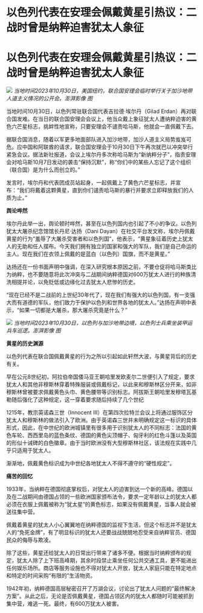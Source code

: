 # 以色列代表在安理会佩戴黄星引热议：二战时曾是纳粹迫害犹太人象征

# 以色列代表在安理会佩戴黄星引热议：二战时曾是纳粹迫害犹太人象征

![](https://inews.gtimg.com/om_bt/OymQRRwpk6aUUlkz1d5bPp9Y4SY0Flh84jP8s6Nf6SHHYAA/1000)
_当地时间2023年10月30日，美国纽约，联合国安理会临时举行关于加沙地带人道主义情况的公开会。澎湃影像 图_

当地时间10月30日，以色列常驻联合国代表吉拉德·埃尔丹（Gilad
Erdan）再对联合国发难。在当日的联合国安理会会议上，他当众戴上象征犹太人遭纳粹迫害的黄色六芒星标志，挑衅性地宣称，只要安理会不谴责哈马斯，他就会一直佩戴下去。

据联合国消息，随着以军更多地面部队进入加沙地带，加沙人道主义局势岌岌可危。应中国和阿联酋的请求，联合国安理会于10月30日下午再次就巴以冲突举行紧急会议。据法新社报道，会议上埃尔丹多次称哈马斯为“新纳粹分子”，指责安理会对哈马斯10月7日发动的袭击“保持沉默”，称“你们中的某些人忘记了这个组织（联合国）是为什么而创立的。”

发言时，埃尔丹和代表团成员站起身，一起佩戴上了黄色六芒星标志，并宣布：“我们将戴着这颗黄星，直到你们谴责哈马斯的暴行并要求立即释放我们的人质为止。”

**舆论哗然**

埃尔丹此举一出，舆论顿时哗然，甚至在以色列国内也引起了不小的争议。以色列犹太大屠杀纪念馆馆长丹尼·达扬（Dani
Dayan）在社交平台发文称，埃尔丹佩戴黄星的行为“羞辱了大屠杀受害者和以色列国”，他表示，“黄星象征着历史上犹太人的无助和任人摆布。今天我们拥有独立的国家和强大的军队，我们是自己命运的主人。现在我们在衣领上佩戴的是蓝白（以色列）国旗，而不是黄星。”

达扬还在一份书面声明中强调，在深入研究根本原因之前，不要仓促将哈马斯类比为纳粹，也不要随意将此次冲突与二战期间纳粹德国对600万犹太人进行的种族清洗相提并论，以免贬低或边缘化过去犹太人悲惨的历史。

“现在已经不是二战前的上世纪30年代了，现在我们有强大的以色列国，有一支强大而有道德的军队，他们致力于保护以色列和世界各地的犹太人。”达扬在声明中表示，“如果一切都是大屠杀，那大屠杀究竟是什么？”

![](https://inews.gtimg.com/om_bt/OmV6Fan7Ilh9UllXsiPhYRkhj8GsudvGt3DUVo6kq_FAMAA/1000)
_当地时间2023年10月30日，以色列与加沙地带边境，以色列士兵乘坐装甲运兵车巡逻。澎湃影像 图_

**黄星的历史渊源**

以色列代表在联合国佩戴黄星的行为之所以引起如此轩然大波，与黄星背后的历史有关。

早在公元8世纪初，阿拉伯帝国倭马亚王朝哈里发欧麦尔二世便引入了规定，要求犹太人和其他非穆斯林穿着特殊服装或佩戴标记，以此来和穆斯林区分开来，如非穆斯林曾被要求佩戴黄色头巾、黄色腰带等识别标志。阿拔斯王朝哈里发穆塔瓦基勒随后强化了这种规定，这一穿着要求随后持续了几个世纪

1215年，教宗英诺森三世（Innocent
III）在第四次拉特兰会议上将通过服饰区分犹太人和穆斯林的做法引入了欧洲。由于英诺森三世并未明确规定这一标识的具体形式，因此，在中世纪的欧洲城镇里有很多用于识别犹太人的不同标志：法国的黄色车轮、西西里岛的蓝色条纹、德国的黄色尖顶帽子、匈牙利的红色斗篷以及英国的形似十诫碑的白色徽章。由于当时欧洲没有大型穆斯林社区，该法规在实践中几乎只适用于犹太人。

渐渐地，佩戴黄色标识成为中世纪各地犹太人不得不遵守的“硬性规定”。

**痛苦的回忆**

1933年，当纳粹在德国彻底掌权后，对犹太人的迫害到达一个新的高峰。德国以及在二战期间由德国占领的一些欧洲国家颁布法令，要求一定年龄以上的犹太人都必须在衣服上佩戴被称为“犹太星”的黄色标志，如果没有佩戴黄星，当事人就会被送往集中营。

佩戴着黄星的犹太人小心翼翼地在纳粹德国的监视下生活，但这个标志并不是犹太人的“免死金牌”，有了明显标识的犹太人还要战战兢兢地忍受来自纳粹官员、德国民众的侮辱与欺凌。

除了这些，黄星还给犹太人的日常出行带来了诸多不便。根据当时纳粹颁布的规定，犹太人除了上下班高峰期，其余时段禁止乘坐任何公共交通工具，更不能进出任何娱乐场所。商店等服务设施也不得对犹太人开放，犹太人家庭只能在特定地点和特定的时间采购“有限的”生活物资。

1942年初，纳粹德国高层秘密召开了万湖会议，讨论出了犹太人问题的“最终解决方案”。从此之后，无论是否佩戴黄星，德国占领区内的犹太人都随时可能被抓到集中营，难逃一死。最终，有600万犹太人被害。

